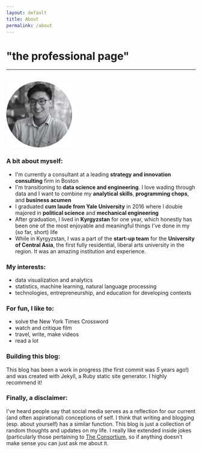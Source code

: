 ```yaml
---
layout: default
title: About
permalink: /about
---
```


# "the professional page"

--------------------------------------------------------------------------------
<br>
<img class="left-no" src="/img/profile_bw.png" alt="this is a picture of me" width= '175 px'>

### A bit about myself:

- I'm currently a consultant at a leading **strategy and innovation consulting** firm in Boston
- I'm transitioning to **data science and engineering**. I love wading through data and I want to combine my **analytical skills**, **programming chops**, and **business acumen**
- I graduated **cum laude from Yale University** in 2016 where I double majored in **political science** and **mechanical engineering**
- After graduation, I lived in **Kyrgyzstan** for one year, which honestly has been one of the most enjoyable and meaningful things I've done in my (so far, short) life
- While in Kyrgyzstan, I was a part of the **start-up team** for the **University of Central Asia**, the first fully residential, liberal arts university in the region. It was an amazing institution and experience.

### My interests:

- data visualization and analytics
- statistics, machine learning, natural language processing
- technologies, entrepreneurship, and education for developing contexts

### For fun, I like to: 

- solve the New York Times Crossword
- watch and critique film
- travel, write, make videos
- read a lot

### Building this blog:

This blog has been a work in progress (the first commit was *5* years ago!) and was created with Jekyll, a Ruby static site generator. I highly recommend it!

### Finally, a disclaimer:

I've heard people say that social media serves as a reflection for our current (and often aspirational) conceptions of self. I think that writing and blogging (esp. about yourself) has a similar function. This blog is just a collection of random thoughts and updates on my life. I really like extended inside jokes (particularly those pertaining to [The Consortium](http://consortium.pw), so if anything doesn't make sense you can just ask me about it.